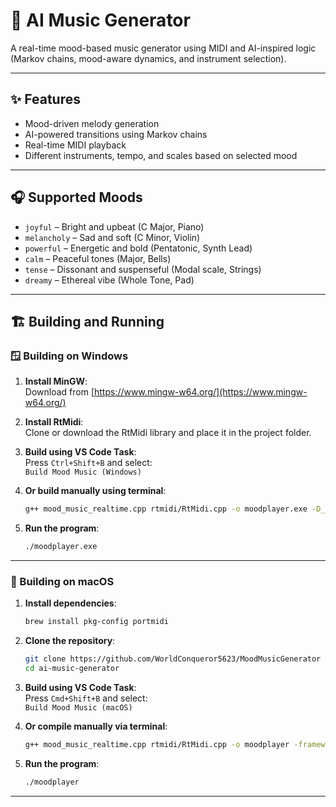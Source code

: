 # 🎵 AI Music Generator

A real-time mood-based music generator using MIDI and AI-inspired logic (Markov chains, mood-aware dynamics, and instrument selection).

---

## ✨ Features

- Mood-driven melody generation  
- AI-powered transitions using Markov chains  
- Real-time MIDI playback  
- Different instruments, tempo, and scales based on selected mood  

---

## 🎧 Supported Moods

- `joyful` – Bright and upbeat (C Major, Piano)  
- `melancholy` – Sad and soft (C Minor, Violin)  
- `powerful` – Energetic and bold (Pentatonic, Synth Lead)  
- `calm` – Peaceful tones (Major, Bells)  
- `tense` – Dissonant and suspenseful (Modal scale, Strings)  
- `dreamy` – Ethereal vibe (Whole Tone, Pad)  

---

## 🏗️ Building and Running

### 🪟 Building on Windows

1. **Install MinGW**:  
   Download from [https://www.mingw-w64.org/](https://www.mingw-w64.org/)

2. **Install RtMidi**:  
   Clone or download the RtMidi library and place it in the project folder.

3. **Build using VS Code Task**:  
   Press `Ctrl+Shift+B` and select:  
   `Build Mood Music (Windows)`

4. **Or build manually using terminal**:  
   ```bash
   g++ mood_music_realtime.cpp rtmidi/RtMidi.cpp -o moodplayer.exe -D__WINDOWS_MM__ -lwinmm
   ```
   
5. **Run the program**:  
   ```bash
   ./moodplayer.exe
   ```

---

### 🍎 Building on macOS

1. **Install dependencies**:  
   ```bash
   brew install pkg-config portmidi
   ```

2. **Clone the repository**:  
   ```bash
   git clone https://github.com/WorldConqueror5623/MoodMusicGenerator  
   cd ai-music-generator
   ```

3. **Build using VS Code Task**:  
   Press `Cmd+Shift+B` and select:  
   `Build Mood Music (macOS)`

4. **Or compile manually via terminal**:  
   ```bash
   g++ mood_music_realtime.cpp rtmidi/RtMidi.cpp -o moodplayer -framework CoreMIDI -framework CoreAudio -framework AudioToolbox
   ```

5. **Run the program**:  
   ```bash
   ./moodplayer
   ```

---
